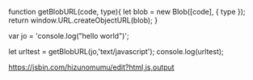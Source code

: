 function getBlobURL(code, type){
  let blob = new Blob([code], { type });
  return window.URL.createObjectURL(blob);
}

var jo = 'console.log("hello world")';

let urltest = getBlobURL(jo,'text/javascript');
console.log(urltest);

https://jsbin.com/hizunomumu/edit?html,js,output